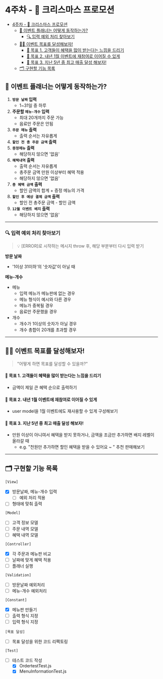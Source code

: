 # 4주차 - 🎁 크리스마스 프로모션

- [4주차 - 🎁 크리스마스 프로모션](#4주차----크리스마스-프로모션)
  - [📆 이벤트 플래너는 어떻게 동작하는가?](#-이벤트-플래너는-어떻게-동작하는가)
    - [🔍 입력 예외 처리 찾아보기](#-입력-예외-처리-찾아보기)
  - [🧑‍🎄 이벤트 목표를 달성해보자!](#-이벤트-목표를-달성해보자)
    - [🎄 목표 1. 고객들이 혜택을 많이 받는다는 느낌을 드리기](#-목표-1-고객들이-혜택을-많이-받는다는-느낌을-드리기)
    - [🎄 목표 2. 내년 1월 이벤트에 재참여로 이어질 수 있게](#-목표-2-내년-1월-이벤트에-재참여로-이어질-수-있게)
    - [🎄 목표 3. 지난 5년 중 최고 매출 달성 해보자!](#-목표-3-지난-5년-중-최고-매출-달성-해보자)
  - [🗂️ 구현할 기능 목록](#️-구현할-기능-목록)

## 📆 이벤트 플래너는 어떻게 동작하는가?

1. **`방문 날짜` 입력**
   - 1~31일 중 하루
2. **주문할 `메뉴-개수` 입력**
   - 최대 20개까지 주문 가능
   - 음료만 주문은 안됨
3. **`주문 메뉴` 출력**
   - 출력 순서는 자유롭게
4. **`할인 전 총 주문 금액` 출력**
5. **`증정메뉴` 출력**
   - 해당하지 않으면 '없음'
6. **`혜택내역` 출력**
   - 출력 순서는 자유롭게
   - 총주문 금액 만원 이상부터 혜택 적용
   - 해당하지 않으면 '없음'
7. **`총 혜택 금액` 출력**
   - 할인 금액의 합계 + 증정 메뉴의 가격
8. **`할인 후 예상 결제 금액` 출력**
   - 할인 전 총주문 금액 - 할인 금액
9. **`12월 이벤트 배지` 출력**
   - 해당하지 않으면 '없음'

---

### 🔍 입력 예외 처리 찾아보기

> 💡 [ERROR]로 시작하는 메시지 throw 후, 해당 부분부터 다시 입력 받기

**방문 날짜**

- '1이상 31이하'의 '숫자값'이 아닐 때

**메뉴-개수**

- 메뉴
  - 입력 메뉴가 메뉴판에 없는 경우
  - 메뉴 형식이 예시와 다른 경우
  - 메뉴가 중복될 경우
  - 음료만 주문했을 경우
- 개수
  - 개수가 1이상의 숫자가 아닐 경우
  - 개수 총합이 20개를 초과할 경우

---

## 🧑‍🎄 이벤트 목표를 달성해보자!

> "어떻게 하면 목표를 달성할 수 있을까?"

#### 🎄 목표 1. 고객들이 혜택을 많이 받는다는 느낌을 드리기

- 금액이 제일 큰 혜택 순으로 출력하기

#### 🎄 목표 2. 내년 1월 이벤트에 재참여로 이어질 수 있게

- user model을 1월 이벤트에도 재사용할 수 있게 구성해보기

#### 🎄 목표 3. 지난 5년 중 최고 매출 달성 해보자!

- 만원 이상이 아니여서 혜택을 받지 못하거나, 금액을 조금만 추가하면 배지 레벨이 올라갈 때
  - e.g. "천원만 추가하면 할인 혜택을 받을 수 있어요 ~ " 추천 판매해보기

---

## 🗂️ 구현할 기능 목록

`[View]`

- [x] 방문날짜, 메뉴-개수 입력
  - [ ] 예외 처리 적용
- [ ] 형태에 맞춰 출력

`[Model]`

- [ ] 고객 정보 모델
- [ ] 주문 내역 모델
- [ ] 혜택 내역 모델

`[Controller]`

- [x] 각 주문과 메뉴판 비교
- [ ] 날짜에 맞게 혜택 적용
- [ ] 플래너 실행

`[Validation]`

- [ ] 방문날짜 예외처리
- [ ] 메뉴-개수 예외처리

`[Constant]`

- [x] 메뉴판 만들기
- [ ] 출력 형식 지정
- [ ] 입력 형식 지정

`[목표 달성]`

- [ ] 목표 달성을 위한 코드 리팩토링

`[Test]`

- [ ] 테스트 코드 작성
  - [x] OrdertestTest.js
  - [x] MenuInformationTest.js

